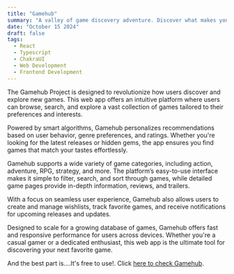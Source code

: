 ```yaml
---
title: "Gamehub"
summary: "A valley of game discovery adventure. Discover what makes you happy and active."
date: "October 15 2024"
draft: false
tags:
  - React
  - Typescript
  - ChakraUI
  - Web Development
  - Frontend Development
---
```


The Gamehub Project is designed to revolutionize how users discover and explore new games. This web app offers an intuitive platform where users can browse, search, and explore a vast collection of games tailored to their preferences and interests.

Powered by smart algorithms, Gamehub personalizes recommendations based on user behavior, genre preferences, and ratings. Whether you're looking for the latest releases or hidden gems, the app ensures you find games that match your tastes effortlessly.

Gamehub supports a wide variety of game categories, including action, adventure, RPG, strategy, and more. The platform’s easy-to-use interface makes it simple to filter, search, and sort through games, while detailed game pages provide in-depth information, reviews, and trailers.

With a focus on seamless user experience, Gamehub also allows users to create and manage wishlists, track favorite games, and receive notifications for upcoming releases and updates.

Designed to scale for a growing database of games, Gamehub offers fast and responsive performance for users across devices. Whether you're a casual gamer or a dedicated enthusiast, this web app is the ultimate tool for discovering your next favorite game.

And the best part is....It's free to use!. Click [here to check Gamehub](https://gamehub-ruddy-beta.vercel.app).
